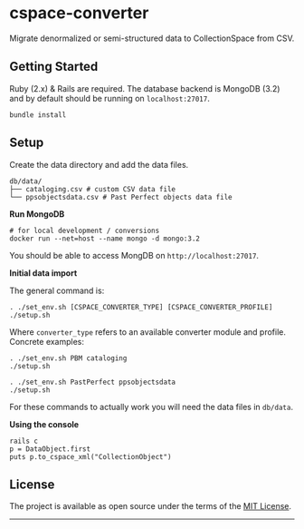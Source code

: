 cspace-converter
===

Migrate denormalized or semi-structured data to CollectionSpace from CSV.

Getting Started
---

Ruby (2.x) & Rails are required. The database backend is MongoDB (3.2) and by default should be running on `localhost:27017`.

```
bundle install
```

Setup
---

Create the data directory and add the data files.

```
db/data/
├── cataloging.csv # custom CSV data file
└── ppsobjectsdata.csv # Past Perfect objects data file
```

**Run MongoDB**

```
# for local development / conversions
docker run --net=host --name mongo -d mongo:3.2
```

You should be able to access MongDB on `http://localhost:27017`.

**Initial data import**

The general command is:

```
. ./set_env.sh [CSPACE_CONVERTER_TYPE] [CSPACE_CONVERTER_PROFILE]
./setup.sh
```

Where `converter_type` refers to an available converter module and profile. Concrete examples:

```
. ./set_env.sh PBM cataloging
./setup.sh

. ./set_env.sh PastPerfect ppsobjectsdata
./setup.sh
```

For these commands to actually work you will need the data files in `db/data`.

**Using the console**

```
rails c
p = DataObject.first
puts p.to_cspace_xml("CollectionObject")
```

License
---

The project is available as open source under the terms of the [MIT License](http://opensource.org/licenses/MIT).

---